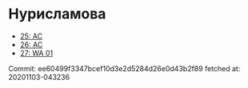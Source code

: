 # Нурисламова
- [25: AC](25.md)
- [26: AC](26.md)
- [27: WA 01](27.md)

Commit: ee60499f3347bcef10d3e2d5284d26e0d43b2f89
 fetched at: 20201103-043236
